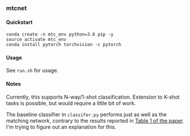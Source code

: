 ### mtcnet

#### Quickstart
```
conda create -n mtc_env python=3.6 pip -y
source activate mtc_env
conda install pytorch torchvision -c pytorch
```

#### Usage

See `run.sh` for usage.

#### Notes

Currently, this supports N-way/1-shot classification.  Extension to K-shot tasks is possible, but would require a little bit of work.

The baseline classifier in `classifer.py` performs just as well as the matching network, contrary to the results reported in [Table 1 of the paper](https://arxiv.org/pdf/1606.04080.pdf). I'm trying to figure out an explanation for this.
